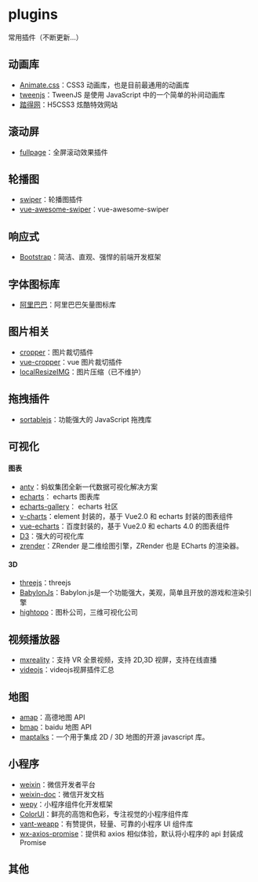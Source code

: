 # plugins

常用插件（不断更新...）

## 动画库

- [Animate.css](https://animate.style/)：CSS3 动画库，也是目前最通用的动画库
- [tweenjs](http://www.createjs.cc/tweenjs/)：TweenJS 是使用 JavaScript 中的一个简单的补间动画库
- [踏得网](http://www.techbrood.com/)：H5CSS3 炫酷特效网站

## 滚动屏

- [fullpage](https://alvarotrigo.com/fullPage/zh/#page1)：全屏滚动效果插件

## 轮播图

- [swiper](http://www.swiper.com.cn/)：轮播图插件
- [vue-awesome-swiper](https://github.com/surmon-china/vue-awesome-swiper)：vue-awesome-swiper

## 响应式

- [Bootstrap](http://www.bootcss.com/)：简洁、直观、强悍的前端开发框架

## 字体图标库

- [阿里巴巴](http://www.iconfont.cn/)：阿里巴巴矢量图标库

## 图片相关

- [cropper](https://fengyuanchen.github.io/cropper/)：图片裁切插件
- [vue-cropper](https://github.com/xyxiao001/vue-cropper)：vue 图片裁切插件
- [localResizeIMG](https://github.com/think2011/localResizeIMG)：图片压缩（已不维护）

## 拖拽插件

- [sortablejs](http://www.sortablejs.com/)：功能强大的 JavaScript 拖拽库

## 可视化

#### 图表

- [antv](https://antv.vision/zh)：蚂蚁集团全新一代数据可视化解决方案
- [echarts](https://echarts.apache.org/examples/zh/index.html)： echarts 图表库
- [echarts-gallery](https://www.makeapie.com/explore.html#sort=rank~timeframe=all~author=all)： echarts 社区
- [v-charts](https://v-charts.js.org/#/)：element 封装的，基于 Vue2.0 和 echarts 封装的图表组件
- [vue-echarts](https://github.com/ecomfe/vue-echarts)：百度封装的，基于 Vue2.0 和 echarts 4.0 的图表组件
- [D3](https://github.com/d3/d3)：强大的可视化库
- [zrender](https://ecomfe.github.io/zrender-doc/public/)：ZRender 是二维绘图引擎，ZRender 也是 ECharts 的渲染器。

#### 3D

- [threejs](https://threejs.org/)：threejs
- [BabylonJs](https://github.com/BabylonJS/Babylon.js)：Babylon.js是一个功能强大，美观，简单且开放的游戏和渲染引擎
- [hightopo](https://www.hightopo.com/index.html)：图朴公司，三维可视化公司

## 视频播放器

- [mxreality](https://github.com/guoguicheng/mxreality.js)：支持 VR 全景视频，支持 2D,3D 视屏，支持在线直播
- [videojs](https://github.com/videojs)：videojs视屏插件汇总

## 地图

- [amap](https://lbs.amap.com/)：高德地图 API
- [bmap](https://lbs.amap.com/)：baidu 地图 API
- [maptalks](https://maptalks.org/)：一个用于集成 2D / 3D 地图的开源 javascript 库。

## 小程序

- [weixin](https://mp.weixin.qq.com/)：微信开发者平台
- [weixin-doc](https://developers.weixin.qq.com/doc/)：微信开发文档
- [wepy](https://wepyjs.github.io/wepy-docs/2.x/#/)：小程序组件化开发框架
- [ColorUI](https://github.com/weilanwl/ColorUI)：鲜亮的高饱和色彩，专注视觉的小程序组件库
- [vant-weapp](https://vant-contrib.gitee.io/vant-weapp/#/intro)：有赞提供，轻量、可靠的小程序 UI 组件库
- [wx-axios-promise](https://github.com/hengshanMWC/wx-axios-promise)：提供和 axios 相似体验，默认将小程序的 api 封装成 Promise

## 其他
